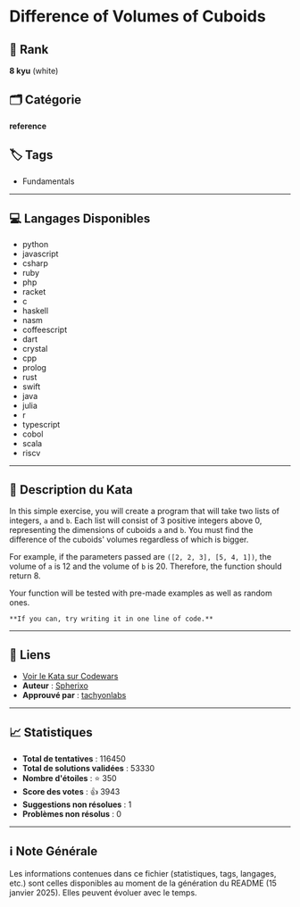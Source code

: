 # Difference of Volumes of Cuboids

## 🏅 Rank
**8 kyu** (white)

## 🗂️ Catégorie
**reference**

## 🏷️ Tags
- Fundamentals

---

## 💻 Langages Disponibles
- python
- javascript
- csharp
- ruby
- php
- racket
- c
- haskell
- nasm
- coffeescript
- dart
- crystal
- cpp
- prolog
- rust
- swift
- java
- julia
- r
- typescript
- cobol
- scala
- riscv

---

## 📜 Description du Kata

In this simple exercise, you will create a program that will take two lists of integers, `a` and `b`. Each list will consist of 3 positive integers above 0, representing the dimensions of cuboids `a` and `b`. You must find the difference of the cuboids' volumes regardless of which is bigger.

For example, if the parameters passed are `([2, 2, 3], [5, 4, 1])`, the volume of `a` is 12 and the volume of `b` is 20. Therefore, the function should return 8.

Your function will be tested with pre-made examples as well as random ones.
~~~if-not:cobol
**If you can, try writing it in one line of code.**
~~~


---

## 🔗 Liens
- [Voir le Kata sur Codewars](https://www.codewars.com/kata/58cb43f4256836ed95000f97)
- **Auteur** : [Spherixo](https://www.codewars.com/users/Spherixo)
- **Approuvé par** : [tachyonlabs](https://www.codewars.com/users/tachyonlabs)

---

## 📈 Statistiques
- **Total de tentatives** : 116450
- **Total de solutions validées** : 53330
- **Nombre d'étoiles** : ⭐ 350
- **Score des votes** : 👍 3943
- **Suggestions non résolues** : 1
- **Problèmes non résolus** : 0

---

## ℹ️ Note Générale
Les informations contenues dans ce fichier (statistiques, tags, langages, etc.) sont celles disponibles au moment de la génération du README (15 janvier 2025). Elles peuvent évoluer avec le temps.
